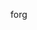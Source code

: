 forg

<!---
Perlance/Perlance is a ✨ special ✨ repository because its `README.md` (this file) appears on your GitHub profile.
You can click the Preview link to take a look at your changes.
--->
